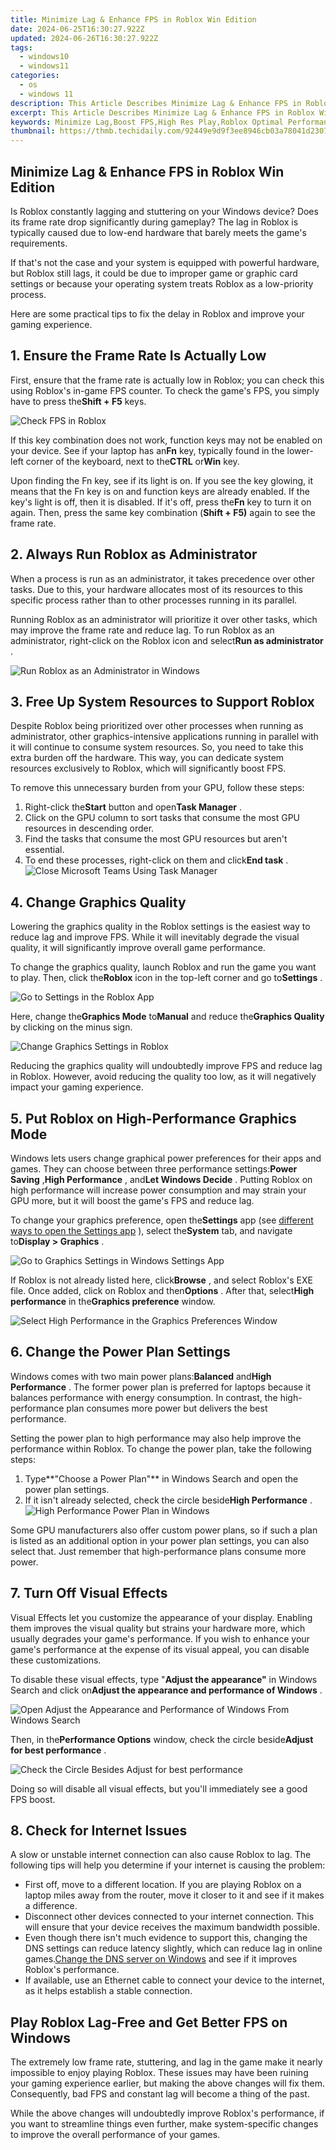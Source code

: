 ```yaml
---
title: Minimize Lag & Enhance FPS in Roblox Win Edition
date: 2024-06-25T16:30:27.922Z
updated: 2024-06-26T16:30:27.922Z
tags:
  - windows10
  - windows11
categories:
  - os
  - windows 11
description: This Article Describes Minimize Lag & Enhance FPS in Roblox Win Edition
excerpt: This Article Describes Minimize Lag & Enhance FPS in Roblox Win Edition
keywords: Minimize Lag,Boost FPS,High Res Play,Roblox Optimal Performance,Win Edition Speedup,Efficient Roblox Gaming,Smooth Roblox Experience
thumbnail: https://thmb.techidaily.com/92449e9d9f3ee8946cb03a78041d2307431f0fc5eaad89567c354cd2fc066c4c.jpg
---
```


## Minimize Lag & Enhance FPS in Roblox Win Edition

 Is Roblox constantly lagging and stuttering on your Windows device? Does its frame rate drop significantly during gameplay? The lag in Roblox is typically caused due to low-end hardware that barely meets the game's requirements.

 If that's not the case and your system is equipped with powerful hardware, but Roblox still lags, it could be due to improper game or graphic card settings or because your operating system treats Roblox as a low-priority process.

 Here are some practical tips to fix the delay in Roblox and improve your gaming experience.

## 1\. Ensure the Frame Rate Is Actually Low

 First, ensure that the frame rate is actually low in Roblox; you can check this using Roblox's in-game FPS counter. To check the game's FPS, you simply have to press the**Shift + F5** keys.

![Check FPS in Roblox](https://static1.makeuseofimages.com/wordpress/wp-content/uploads/2023/03/check-fps-in-roblox.jpg)

 If this key combination does not work, function keys may not be enabled on your device. See if your laptop has an**Fn** key, typically found in the lower-left corner of the keyboard, next to the**CTRL** or**Win** key.

 Upon finding the Fn key, see if its light is on. If you see the key glowing, it means that the Fn key is on and function keys are already enabled. If the key's light is off, then it is disabled. If it's off, press the**Fn** key to turn it on again. Then, press the same key combination (**Shift + F5)** again to see the frame rate.

## 2\. Always Run Roblox as Administrator

 When a process is run as an administrator, it takes precedence over other tasks. Due to this, your hardware allocates most of its resources to this specific process rather than to other processes running in its parallel.

 Running Roblox as an administrator will prioritize it over other tasks, which may improve the frame rate and reduce lag. To run Roblox as an administrator, right-click on the Roblox icon and select**Run as administrator** .

![Run Roblox as an Administrator in Windows](https://static1.makeuseofimages.com/wordpress/wp-content/uploads/2023/03/2-run-roblox-as-an-administrator-in-windows.jpg)

## 3\. Free Up System Resources to Support Roblox

 Despite Roblox being prioritized over other processes when running as administrator, other graphics-intensive applications running in parallel with it will continue to consume system resources. So, you need to take this extra burden off the hardware. This way, you can dedicate system resources exclusively to Roblox, which will significantly boost FPS.

To remove this unnecessary burden from your GPU, follow these steps:

1. Right-click the**Start** button and open**Task Manager** .
2. Click on the GPU column to sort tasks that consume the most GPU resources in descending order.
3. Find the tasks that consume the most GPU resources but aren't essential.
4. To end these processes, right-click on them and click**End task** .  
![Close Microsoft Teams Using Task Manager](https://static1.makeuseofimages.com/wordpress/wp-content/uploads/2023/01/close-microsoft-teams-using-task-manager.jpg)

## 4\. Change Graphics Quality

 Lowering the graphics quality in the Roblox settings is the easiest way to reduce lag and improve FPS. While it will inevitably degrade the visual quality, it will significantly improve overall game performance.

 To change the graphics quality, launch Roblox and run the game you want to play. Then, click the**Roblox** icon in the top-left corner and go to**Settings** .

![Go to Settings in the Roblox App](https://static1.makeuseofimages.com/wordpress/wp-content/uploads/2023/03/4-go-to-settings-in-the-roblox-app.jpg)

 Here, change the**Graphics Mode** to**Manual** and reduce the**Graphics Quality** by clicking on the minus sign.

![Change Graphics Settings in Roblox](https://static1.makeuseofimages.com/wordpress/wp-content/uploads/2023/03/5-change-graphics-settings-in-roblox.jpg)

 Reducing the graphics quality will undoubtedly improve FPS and reduce lag in Roblox. However, avoid reducing the quality too low, as it will negatively impact your gaming experience.

## 5\. Put Roblox on High-Performance Graphics Mode

 Windows lets users change graphical power preferences for their apps and games. They can choose between three performance settings:**Power Saving** ,**High Performance** , and**Let Windows Decide** . Putting Roblox on high performance will increase power consumption and may strain your GPU more, but it will boost the game's FPS and reduce lag.

 To change your graphics preference, open the**Settings** app (see [different ways to open the Settings app](https://www.makeuseof.com/windows-ways-to-open-system-settings/) ), select the**System** tab, and navigate to**Display > Graphics** .

![Go to Graphics Settings in Windows Settings App](https://static1.makeuseofimages.com/wordpress/wp-content/uploads/2023/03/6-go-to-graphics-settings-in-windows-settings-app.jpg)

 If Roblox is not already listed here, click**Browse** , and select Roblox's EXE file. Once added, click on Roblox and then**Options** . After that, select**High performance** in the**Graphics preference** window.

![Select High Performance in the Graphics Preferences Window](https://static1.makeuseofimages.com/wordpress/wp-content/uploads/2023/03/7-select-high-performance-in-the-graphics-preferences-window.jpg)

## 6\. Change the Power Plan Settings

 Windows comes with two main power plans:**Balanced** and**High Performance** . The former power plan is preferred for laptops because it balances performance with energy consumption. In contrast, the high-performance plan consumes more power but delivers the best performance.

 Setting the power plan to high performance may also help improve the performance within Roblox. To change the power plan, take the following steps:

1. Type**"Choose a Power Plan"** in Windows Search and open the power plan settings.
2. If it isn't already selected, check the circle beside**High Performance** .  
![High Performance Power Plan in Windows](https://static1.makeuseofimages.com/wordpress/wp-content/uploads/2023/02/high-performance-power-plan-in-windows.jpg)

 Some GPU manufacturers also offer custom power plans, so if such a plan is listed as an additional option in your power plan settings, you can also select that. Just remember that high-performance plans consume more power.

## 7\. Turn Off Visual Effects

 Visual Effects let you customize the appearance of your display. Enabling them improves the visual quality but strains your hardware more, which usually degrades your game's performance. If you wish to enhance your game's performance at the expense of its visual appeal, you can disable these customizations.

 To disable these visual effects, type "**Adjust the appearance"** in Windows Search and click on**Adjust the appearance and performance of Windows** .

![Open Adjust the Appearance and Performance of Windows From Windows Search](https://static1.makeuseofimages.com/wordpress/wp-content/uploads/2023/03/9-open-adjust-the-appearance-and-performance-of-windows-from-windows-search.jpg)

 Then, in the**Performance Options** window, check the circle beside**Adjust for best performance** .

![Check the Circle Besides Adjust for best performance](https://static1.makeuseofimages.com/wordpress/wp-content/uploads/2023/04/check-the-circle-besides-adjust-for-best-performance.jpg)

 Doing so will disable all visual effects, but you'll immediately see a good FPS boost.

## 8\. Check for Internet Issues

 A slow or unstable internet connection can also cause Roblox to lag. The following tips will help you determine if your internet is causing the problem:

* First off, move to a different location. If you are playing Roblox on a laptop miles away from the router, move it closer to it and see if it makes a difference.
* Disconnect other devices connected to your internet connection. This will ensure that your device receives the maximum bandwidth possible.
* Even though there isn't much evidence to support this, changing the DNS settings can reduce latency slightly, which can reduce lag in online games.[Change the DNS server on Windows](https://www.makeuseof.com/change-dns-settings-windows-11/) and see if it improves Roblox's performance.
* If available, use an Ethernet cable to connect your device to the internet, as it helps establish a stable connection.

## Play Roblox Lag-Free and Get Better FPS on Windows

 The extremely low frame rate, stuttering, and lag in the game make it nearly impossible to enjoy playing Roblox. These issues may have been ruining your gaming experience earlier, but making the above changes will fix them. Consequently, bad FPS and constant lag will become a thing of the past.

 While the above changes will undoubtedly improve Roblox's performance, if you want to streamline things even further, make system-specific changes to improve the overall performance of your games.


<ins class="adsbygoogle"
     style="display:block"
     data-ad-format="autorelaxed"
     data-ad-client="ca-pub-7571918770474297"
     data-ad-slot="1223367746"></ins>



<ins class="adsbygoogle"
     style="display:block"
     data-ad-client="ca-pub-7571918770474297"
     data-ad-slot="8358498916"
     data-ad-format="auto"
     data-full-width-responsive="true"></ins>


